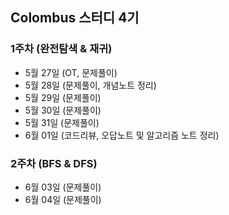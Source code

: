 ## Colombus 스터디 4기

### 1주차 (완전탐색 & 재귀)
- 5월 27일 (OT, 문제풀이)
- 5월 28일 (문제풀이, 개념노트 정리)
- 5월 29일 (문제풀이)
- 5월 30일 (문제풀이)
- 5월 31일 (문제풀이)
- 6월 01일 (코드리뷰, 오답노트 및 알고리즘 노트 정리)


### 2주차 (BFS & DFS)
- 6월 03일 (문제풀이)
- 6월 04일 (문제풀이)